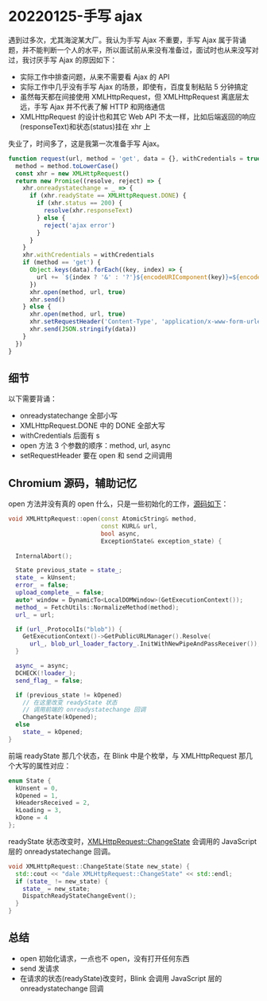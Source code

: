# 20220125-手写 ajax

遇到过多次，尤其海淀某大厂。我认为手写 Ajax 不重要，手写 Ajax 属于背诵题，并不能判断一个人的水平，所以面试前从来没有准备过，面试时也从来没写对过，我讨厌手写 Ajax 的原因如下：

- 实际工作中排查问题，从来不需要看 Ajax 的 API
- 实际工作中几乎没有手写 Ajax 的场景，即使有，百度复制粘贴 5 分钟搞定
- 虽然每天都在间接使用 XMLHttpRequest，但 XMLHttpRequest 离底层太远，手写 Ajax 并不代表了解 HTTP 和网络通信
- XMLHttpRequest 的设计也和其它 Web API 不太一样，比如后端返回的响应(responseText)和状态(status)挂在 xhr 上

失业了，时间多了，这是我第一次准备手写 Ajax。

```JavaScript
function request(url, method = 'get', data = {}, withCredentials = true) {
  method = method.toLowerCase()
  const xhr = new XMLHttpRequest()
  return new Promise((resolve, reject) => {
    xhr.onreadystatechange = _ => {
      if (xhr.readyState == XMLHttpRequest.DONE) {
        if (xhr.status == 200) {
          resolve(xhr.responseText)
        } else {
          reject('ajax error')
        }
      }
    }
    xhr.withCredentials = withCredentials
    if (method == 'get') {
      Object.keys(data).forEach((key, index) => {
        url += `${index ? '&' : '?'}${encodeURIComponent(key)}=${encodeURIComponent(data[key])}`
      })
      xhr.open(method, url, true)
      xhr.send()
    } else {
      xhr.open(method, url, true)
      xhr.setRequestHeader('Content-Type', 'application/x-www-form-urlencoded')
      xhr.send(JSON.stringify(data))
    }
  })
}
```

## 细节

以下需要背诵：

- onreadystatechange 全部小写
- XMLHttpRequest.DONE 中的 DONE 全部大写
- withCredentials 后面有 s
- open 方法 3 个参数的顺序：method, url, async
- setRequestHeader 要在 open 和 send 之间调用

## Chromium 源码，辅助记忆

open 方法并没有真的 open 什么，只是一些初始化的工作，[源码如下](https://chromium.googlesource.com/chromium/src/+/refs/tags/91.0.4437.3/third_party/blink/renderer/core/xmlhttprequest/xml_http_request.cc#637)：

```C++
void XMLHttpRequest::open(const AtomicString& method,
                          const KURL& url,
                          bool async,
                          ExceptionState& exception_state) {
 
  InternalAbort();

  State previous_state = state_;
  state_ = kUnsent;
  error_ = false;
  upload_complete_ = false;
  auto* window = DynamicTo<LocalDOMWindow>(GetExecutionContext());
  method_ = FetchUtils::NormalizeMethod(method);
  url_ = url;

  if (url_.ProtocolIs("blob")) {
    GetExecutionContext()->GetPublicURLManager().Resolve(
      url_, blob_url_loader_factory_.InitWithNewPipeAndPassReceiver());
  }

  async_ = async;
  DCHECK(!loader_);
  send_flag_ = false;

  if (previous_state != kOpened)
    // 在这里改变 readyState 状态
    // 调用前端的 onreadystatechange 回调 
    ChangeState(kOpened);
  else
    state_ = kOpened;
}
```

前端 readyState 那几个状态，在 Blink 中是个枚举，与 XMLHttpRequest 那几个大写的属性对应：

```C++
enum State {
  kUnsent = 0,
  kOpened = 1,
  kHeadersReceived = 2,
  kLoading = 3,
  kDone = 4
};
```

readyState 状态改变时，[XMLHttpRequest::ChangeState](https://chromium.googlesource.com/chromium/src/+/refs/tags/91.0.4437.3/third_party/blink/renderer/core/xmlhttprequest/xml_http_request.cc#555) 会调用的 JavaScript 层的 onreadystatechange 回调。

```C++
void XMLHttpRequest::ChangeState(State new_state) {
  std::cout << "dale XMLHttpRequest::ChangeState" << std::endl;
  if (state_ != new_state) {
    state_ = new_state;
    DispatchReadyStateChangeEvent();
  }
}
```

## 总结

- open 初始化请求，一点也不 open，没有打开任何东西
- send 发请求
- 在请求的状态(readyState)改变时，Blink 会调用 JavaScript 层的 onreadystatechange 回调
























